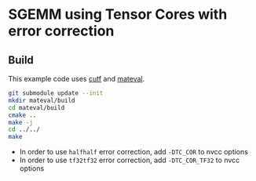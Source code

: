 # SGEMM using Tensor Cores with error correction

## Build
This example code uses [cutf](https://github.com/enp1s0/cutf) and [mateval](https://github.com/enp1s0/mateval).
```bash
git submodule update --init
mkdir mateval/build
cd mateval/build
cmake ..
make -j
cd ../../
make
```

- In order to use `halfhalf` error correction, add `-DTC_COR` to nvcc options
- In order to use `tf32tf32` error correction, add `-DTC_COR_TF32` to nvcc options
